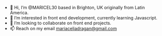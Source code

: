 - 👋 Hi, I’m @MARICEL30 based in Brighton, UK  originally from Latin America.
- 👀 I’m interested in front end development, currently learning Javascript.
- 💞️ I’m looking to collaborate on front end projects.
- 📫 Reach on my email mariaceliadragan@gmail.com

<!---
MARICEL30/MARICEL30 is a ✨ special ✨ repository because its `README.md` (this file) appears on your GitHub profile.
You can click the Preview link to take a look at your changes.
--->

